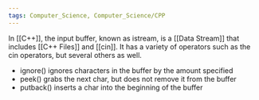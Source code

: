 ```yaml
---
tags: Computer_Science, Computer_Science/CPP
---
```


In [[C++]], the input buffer, known as istream, is a [[Data Stream]] that includes [[C++ Files]] and [[cin]]. It has a variety of operators such as the cin operators, but several others as well.

* ignore() ignores characters in the buffer by the amount specified
* peek() grabs the next char, but does not remove it from the buffer
* putback() inserts a char into the beginning of the buffer